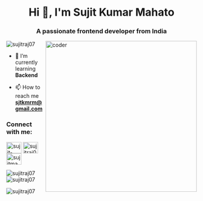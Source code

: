 
<h1 align="center">Hi 👋, I'm Sujit Kumar Mahato</h1>
<h3 align="center">A passionate frontend developer from India</h3>
<img align="right" alt="coder" width="400" src="https://cdn.dribbble.com/users/1292677/screenshots/6139167/media/fcf7fd0c619bb87706533079240915f3.gif">

<p align="left"> <img src="https://komarev.com/ghpvc/?username=sujitraj07&label=Profile%20views&color=0e75b6&style=flat" alt="sujitraj07" /> </p>

- 🌱 I’m currently learning **Backend**

- 📫 How to reach me **sjtkmrm@gmail.com**
<h3 align="left">Connect with me:</h3>
<p align="left">
<a href="https://linkedin.com/in/sujit-kumar-mahato-30569923a" target="blank"><img align="center" src="https://raw.githubusercontent.com/rahuldkjain/github-profile-readme-generator/master/src/images/icons/Social/linked-in-alt.svg" alt="sujit-kumar-mahato-30569923a" height="30" width="40" /></a>
<a href="https://instagram.com/sujitraj007" target="blank"><img align="center" src="https://raw.githubusercontent.com/rahuldkjain/github-profile-readme-generator/master/src/images/icons/Social/instagram.svg" alt="sujitraj007" height="30" width="40" /></a>
<a href="https://www.codechef.com/users/sujitmahato" target="blank"><img align="center" src="https://cdn.jsdelivr.net/npm/simple-icons@3.1.0/icons/codechef.svg" alt="sujitmahato" height="30" width="40" /></a>
</p>



<p><img align="left" src="https://github-readme-stats.vercel.app/api/top-langs?username=sujitraj07&show_icons=true&locale=en&layout=compact" alt="sujitraj07" /></p>

<p>&nbsp;<img align="center" src="https://github-readme-stats.vercel.app/api?username=sujitraj07&show_icons=true&locale=en" alt="sujitraj07" /></p>

<p><img align="center" src="https://github-readme-streak-stats.herokuapp.com/?user=sujitraj07&" alt="sujitraj07" /></p>
